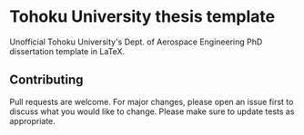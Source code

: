 # Tohoku University thesis template

Unofficial Tohoku University's Dept. of Aerospace Engineering PhD dissertation template in LaTeX.

## Contributing
Pull requests are welcome. For major changes, please open an issue first to discuss what you would like to change. 
Please make sure to update tests as appropriate.
